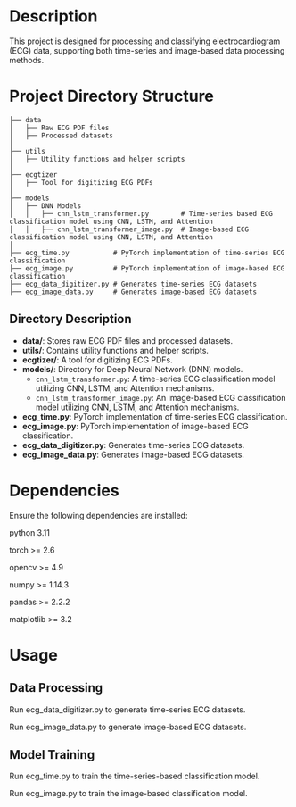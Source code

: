 # Description
This project is designed for processing and classifying electrocardiogram (ECG) data, supporting both time-series and image-based data processing methods.

# Project Directory Structure

```
├── data
│   ├── Raw ECG PDF files
│   ├── Processed datasets
│
├── utils
│   ├── Utility functions and helper scripts
│
├── ecgtizer
│   ├── Tool for digitizing ECG PDFs
│
├── models
│   ├── DNN Models
│   │   ├── cnn_lstm_transformer.py        # Time-series based ECG classification model using CNN, LSTM, and Attention
│   │   ├── cnn_lstm_transformer_image.py  # Image-based ECG classification model using CNN, LSTM, and Attention
│
├── ecg_time.py           # PyTorch implementation of time-series ECG classification
├── ecg_image.py          # PyTorch implementation of image-based ECG classification
├── ecg_data_digitizer.py # Generates time-series ECG datasets
├── ecg_image_data.py     # Generates image-based ECG datasets
```

## Directory Description
- **data/**: Stores raw ECG PDF files and processed datasets.
- **utils/**: Contains utility functions and helper scripts.
- **ecgtizer/**: A tool for digitizing ECG PDFs.
- **models/**: Directory for Deep Neural Network (DNN) models.
  - `cnn_lstm_transformer.py`: A time-series ECG classification model utilizing CNN, LSTM, and Attention mechanisms.
  - `cnn_lstm_transformer_image.py`: An image-based ECG classification model utilizing CNN, LSTM, and Attention mechanisms.
- **ecg_time.py**: PyTorch implementation of time-series ECG classification.
- **ecg_image.py**: PyTorch implementation of image-based ECG classification.
- **ecg_data_digitizer.py**: Generates time-series ECG datasets.
- **ecg_image_data.py**: Generates image-based ECG datasets.

# Dependencies
Ensure the following dependencies are installed:

python 3.11

torch >= 2.6

opencv >= 4.9

numpy >= 1.14.3

pandas >= 2.2.2

matplotlib >= 3.2

# Usage
## Data Processing
Run ecg_data_digitizer.py to generate time-series ECG datasets.

Run ecg_image_data.py to generate image-based ECG datasets.

## Model Training
Run ecg_time.py to train the time-series-based classification model.

Run ecg_image.py to train the image-based classification model.



